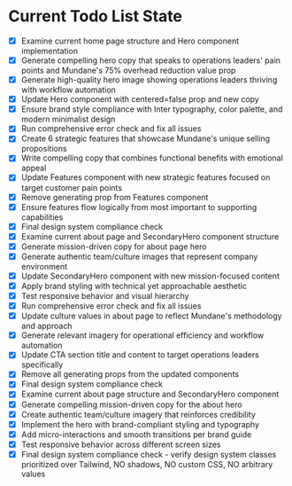 <!-- DO NOT EDIT - Managed by todo_list tool -->
<!-- Updated: 2025-09-29T08:26:48.687Z -->

# Current Todo List State

- [x] Examine current home page structure and Hero component implementation
- [x] Generate compelling hero copy that speaks to operations leaders' pain points and Mundane's 75% overhead reduction value prop
- [x] Generate high-quality hero image showing operations leaders thriving with workflow automation
- [x] Update Hero component with centered=false prop and new copy
- [x] Ensure brand style compliance with Inter typography, color palette, and modern minimalist design
- [x] Run comprehensive error check and fix all issues
- [x] Create 6 strategic features that showcase Mundane's unique selling propositions
- [x] Write compelling copy that combines functional benefits with emotional appeal
- [x] Update Features component with new strategic features focused on target customer pain points
- [x] Remove generating prop from Features component
- [x] Ensure features flow logically from most important to supporting capabilities
- [x] Final design system compliance check
- [x] Examine current about page and SecondaryHero component structure
- [x] Generate mission-driven copy for about page hero
- [x] Generate authentic team/culture images that represent company environment
- [x] Update SecondaryHero component with new mission-focused content
- [x] Apply brand styling with technical yet approachable aesthetic
- [x] Test responsive behavior and visual hierarchy
- [x] Run comprehensive error check and fix all issues
- [x] Update culture values in about page to reflect Mundane's methodology and approach
- [x] Generate relevant imagery for operational efficiency and workflow automation
- [x] Update CTA section title and content to target operations leaders specifically
- [x] Remove all generating props from the updated components
- [x] Final design system compliance check
- [x] Examine current about page structure and SecondaryHero component
- [x] Generate compelling mission-driven copy for the about hero
- [x] Create authentic team/culture imagery that reinforces credibility
- [x] Implement the hero with brand-compliant styling and typography
- [x] Add micro-interactions and smooth transitions per brand guide
- [x] Test responsive behavior across different screen sizes
- [x] Final design system compliance check - verify design system classes prioritized over Tailwind, NO shadows, NO custom CSS, NO arbitrary values
